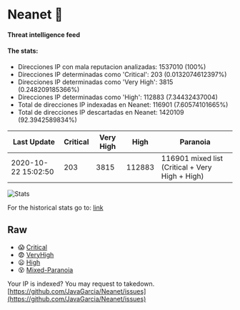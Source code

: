 # Neanet :hocho:
#### Threat intelligence feed
#### The stats:

- Direcciones IP con mala reputacion analizadas: 1537010 (100%)
- Direcciones IP determinadas como 'Critical':  203 (0.0132074612397%)
- Direcciones IP determinadas como 'Very High':  3815 (0.248209185366%)
- Direcciones IP determinadas como 'High':  112883 (7.34432437004)
- Total de direcciones IP indexadas en Neanet:  116901 (7.60574101665%)
- Total de direcciones IP descartadas en Neanet:  1420109 (92.3942589834%)

| Last Update | Critical | Very High | High | Paranoia |
| --- | --- | --- | --- | --- |
| 2020-10-22 15:02:50 | 203 | 3815 | 112883 | 116901 mixed list (Critical + Very High + High)|

![Stats](https://docs.google.com/spreadsheets/d/e/2PACX-1vSnaNMIXVabIpDJjufMlzH7poXnshF3mgd8Is1g9ytUEzVsP5my4Trn8f-xkoLLQ38xpL3HtmUexLo6/pubchart?oid=501124687&format=image)

For the historical stats go to: [link](/stats.csv)
## Raw
- :scream: [Critical](https://raw.githubusercontent.com/JavaGarcia/Neanet/master/blacklists/neanet_critical.txt)
- :fearful: [VeryHigh](https://raw.githubusercontent.com/JavaGarcia/Neanet/master/blacklists/neanet_veryHigh.txtt)
- :frowning: [High](https://raw.githubusercontent.com/JavaGarcia/Neanet/master/blacklists/neanet_high.txt)
- :dizzy_face: [Mixed-Paranoia](https://raw.githubusercontent.com/JavaGarcia/Neanet/master/blacklists/neanet_all.txt)


Your IP is indexed? You may request to takedown. [https://github.com/JavaGarcia/Neanet/issues](https://github.com/JavaGarcia/Neanet/issues)






















































































































































































































































































































































































































































































































































































































































































































































































































































































































































































































































































































































































































































































































































































































































































































































































































































